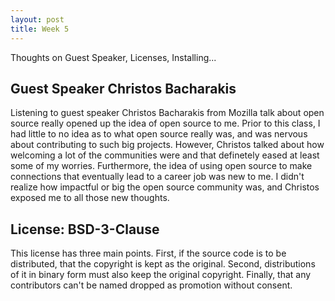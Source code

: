 ```yaml
---
layout: post
title: Week 5
---
```


Thoughts on Guest Speaker, Licenses, Installing...

## Guest Speaker Christos Bacharakis
Listening to guest speaker Christos Bacharakis from Mozilla talk about open source really opened up the idea of open source to me. Prior to this class, I had little to no idea as to what open source really was, and was nervous about contributing to such big projects. However, Christos talked about how welcoming a lot of the communities were and that definetely eased at least some of my worries. Furthermore, the idea of using open source to make connections that eventually lead to a career job was new to me. I didn't realize how impactful or big the open source community was, and Christos exposed me to all those new thoughts. 

## License: BSD-3-Clause
This license has three main points. First, if the source code is to be distributed, that the copyright is kept as the original. Second, distributions of it in binary form must also keep the original copyright. Finally, that any contributors can't be named dropped as promotion without consent. 


